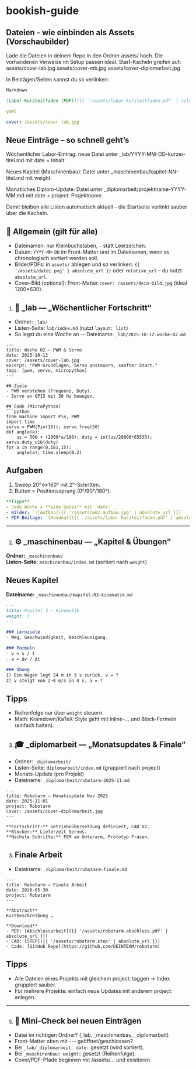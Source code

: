 # bookish-guide

## Dateien - wie einbinden als Assets (Vorschaubilder)
Lade die Dateien in deinem Repo in den Ordner assets/ hoch.
Die vorhandenen Verweise im Setup passen ideal:
Start-Kacheln greifen auf:
assets/cover-lab.jpg
assets/cover-mb.jpg
assets/cover-diplomarbeit.jpg

In Beiträgen/Seiten kannst du so verlinken:

```markdown
Markdown

[Labor-Kurzleitfaden (PDF)]({{ '/assets/labor-kurzleitfaden.pdf' | relative_url }})
```

```yaml
yaml

cover: /assets/cover-lab.jpg
```
## Neue Einträge – so schnell geht’s
Wöchentlicher Labor-Eintrag: neue Datei unter _lab/YYYY-MM-DD-kurzer-titel.md mit date + Inhalt.

Neues Kapitel (Maschinenbau): Datei unter _maschinenbau/kapitel-NN-titel.md mit weight.

Monatliches Diplom-Update: Datei unter _diplomarbeit/projektname-YYYY-MM.md mit date + project: Projektname.

Damit bleiben alle Listen automatisch aktuell – die Startseite verlinkt sauber über die Kacheln.

## 🚥 Allgemein (gilt für alle)
- Dateinamen: nur Kleinbuchstaben, `-` statt Leerzeichen.
- Datum: `YYYY-MM-DD` im Front-Matter und im Dateinamen, wenn es chronologisch sortiert werden soll.
- Bilder/PDFs: in `assets/` ablegen und so verlinken:
`{{ '/assets/datei.png' | absolute_url }}` oder `relative_url` – du nutzt `absolute_url`.
- Cover-Bild (optional): Front-Matter `cover: /assets/dein-bild.jpg` (ideal 1200×630).

1. ## 🧪 _lab — „Wöchentlicher Fortschritt“
- Ordner: `_lab/`
- Listen-Seite: `lab/index.md` (nutzt `layout: list`)
- So legst du eine Woche an
-- Dateiname: `_lab/2025-10-12-woche-02.md`

```
---
title: Woche 02 – PWM & Servo
date: 2025-10-12
cover: /assets/cover-lab.jpg
excerpt: "PWM-Grundlagen, Servo ansteuern, sanfter Start."
tags: [pwm, servo, micropython]
---

## Ziele
- PWM verstehen (Frequenz, Duty).
- Servo an GP15 mit 50 Hz bewegen.

## Code (MicroPython)
```python
from machine import Pin, PWM
import time
servo = PWM(Pin(15)); servo.freq(50)
def angle(a):
    us = 500 + (2000*a/180); duty = int(us/20000*65535); servo.duty_u16(duty)
for a in range(0,181,15):
    angle(a); time.sleep(0.2)
```

## Aufgaben
1. Sweep 20°↔160° mit 2°-Schritten.
2. Button = Positionssprung (0°/90°/180°).

```Yaml
**Tipps**
- Jede Woche = **eine Datei** mit `date:`.  
- Bilder: `![Aufbau]({{ '/assets/w02-aufbau.jpg' | absolute_url }})`  
- PDF-Beilage: `[Handout]({{ '/assets/labor-kurzleitfaden.pdf' | absolute_url }})`
```
---

2. ## ⚙️ _maschinenbau — „Kapitel & Übungen“
**Ordner:** `_maschinenbau/`  
**Listen-Seite:** `maschinenbau/index.md` (sortiert nach `weight`)

## Neues Kapitel
**Dateiname:** `_maschinenbau/kapitel-03-kinematik.md`

```markdown
---
title: Kapitel 3 – Kinematik
weight: 3
---

### Lernziele
- Weg, Geschwindigkeit, Beschleunigung.

### Formeln
- v = s / t  
- a = Δv / Δt

### Übung
1) Ein Wagen legt 24 m in 3 s zurück. v = ?  
2) v steigt von 2→8 m/s in 4 s. a = ?
```

## Tipps
- Reihenfolge nur über `weight` steuern.
- Math: Kramdown/KaTeX-Style geht mit Inline-$…$ und Block-Formeln (einfach halten).

3. ## 🎓 _diplomarbeit — „Monatsupdates & Finale“
- Ordner: `_diplomarbeit/`
- Listen-Seite: `diplomarbeit/index.md` (gruppiert nach project)
- Monats-Update (pro Projekt)
- Dateiname: `_diplomarbeit/robotarm-2025-11.md`

```
---
title: Robotarm – Monatsupdate Nov 2025
date: 2025-11-01
project: Robotarm
cover: /assets/cover-diplomarbeit.jpg
---

**Fortschritt:** Getriebeübersetzung definiert, CAD V2.  
**Blocker:** Lieferzeit Servos.  
**Nächste Schritte:** FEM an Unterarm, Prototyp Fräsen.
```

3. ## Finale Arbeit
- Dateiname: `_diplomarbeit/robotarm-finale.md`

```
---
title: Robotarm – Finale Arbeit
date: 2026-05-30
project: Robotarm
---

**Abstract**  
Kurzbeschreibung …

**Download**  
- PDF: [Abschlussarbeit]({{ '/assets/robotarm-abschluss.pdf' | absolute_url }})
- CAD: [STEP]({{ '/assets/robotarm.step' | absolute_url }})
- Code: [GitHub Repo](https://github.com/DEINTEAM/robotarm)
```

## Tipps
- Alle Dateien eines Projekts mit gleichem project: taggen → Index gruppiert sauber.
- Für mehrere Projekte: einfach neue Updates mit anderem project: anlegen.

___

5. ## 🔧 Mini-Check bei neuen Einträgen
- Datei im richtigen Ordner? (_lab, _maschinenbau, _diplomarbeit)
- Front-Matter oben mit --- geöffnet/geschlossen?
- Bei `_lab/_diplomarbeit: date:` gesetzt (wird sortiert).
- Bei `_maschinenbau: weight:` gesetzt (Reihenfolge).
- Cover/PDF-Pfade beginnen mit /assets/… und existieren.








